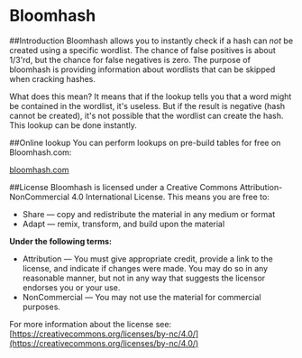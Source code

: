 # Bloomhash

##Introduction
Bloomhash allows you to instantly check if a hash can _not_ be created using a specific wordlist. The chance of false positives is about 1/3'rd, but the chance for false negatives is zero. The purpose of bloomhash is providing information about wordlists that can be skipped when cracking hashes.

What does this mean? It means that if the lookup tells you that a word might be contained in the wordlist, it's useless. But if the result is negative (hash cannot be created), it's not possible that the wordlist can create the hash. This lookup can be done instantly. 

##Online lookup
You can perform lookups on pre-build tables for free on Bloomhash.com:

[bloomhash.com](http://www.bloomhash.com)

##License
Bloomhash is licensed under a Creative Commons Attribution-NonCommercial 4.0 International License. This means you are free to:

* Share — copy and redistribute the material in any medium or format
* Adapt — remix, transform, and build upon the material

**Under the following terms:**
* Attribution — You must give appropriate credit, provide a link to the license, and indicate if changes were made. You may do so in any reasonable manner, but not in any way that suggests the licensor endorses you or your use.
* NonCommercial — You may not use the material for commercial purposes. 

For more information about the license see:
[https://creativecommons.org/licenses/by-nc/4.0/](https://creativecommons.org/licenses/by-nc/4.0/)